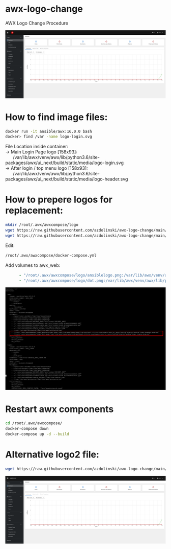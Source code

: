 # awx-logo-change
AWX Logo Change Procedure

![LOGO](https://raw.githubusercontent.com/azdolinski/awx-logo-change/main/img/example_ansiblelogo.png)

# How to find image files:
```bash
docker run -it ansible/awx:16.0.0 bash
docker> find /var -name logo-login.svg
```

File Location inside container:<br>
-> Main Login Page logo [158x93]: <br>
&nbsp;&nbsp;&nbsp;&nbsp;&nbsp;     /var/lib/awx/venv/awx/lib/python3.6/site-packages/awx/ui_next/build/static/media/logo-login.svg<br>
-> After login / top menu logo [158x93]: <br>
&nbsp;&nbsp;&nbsp;&nbsp;&nbsp;    /var/lib/awx/venv/awx/lib/python3.6/site-packages/awx/ui_next/build/static/media/logo-header.svg<br>

# How to prepere logos for replacement:

```bash
mkdir /root/.awx/awxcompose/logo
wget https://raw.githubusercontent.com/azdolinski/awx-logo-change/main/img/ansiblelogo.png -O /root/.awx/awxcompose/logo/ansiblelogo.png
wget https://raw.githubusercontent.com/azdolinski/awx-logo-change/main/img/dot.png -O /root/.awx/awxcompose/logo/dot.png
```

Edit: 
```bash
/root/.awx/awxcompose/docker-compose.yml
```
Add volumes to awx_web:
```yaml
      - "/root/.awx/awxcompose/logo/ansiblelogo.png:/var/lib/awx/venv/awx/lib/python3.6/site-packages/awx/ui_next/build/static/media/logo-header.svg:ro"
      - "/root/.awx/awxcompose/logo/dot.png:/var/lib/awx/venv/awx/lib/python3.6/site-packages/awx/ui_next/build/static/media/logo-login.svg:ro"
```
![LOGO](https://raw.githubusercontent.com/azdolinski/awx-logo-change/main/img/docker-example-change.png)

# Restart awx components
```bash
cd /root/.awx/awxcompose/
docker-compose down
docker-compose up -d --build
```

# Alternative logo2 file:
```bash
wget https://raw.githubusercontent.com/azdolinski/awx-logo-change/main/img/ansiblelogo2.png -O /root/.awx/awxcompose/logo/ansiblelogo2.png
```
![LOGO2](https://raw.githubusercontent.com/azdolinski/awx-logo-change/main/img/example_ansiblelogo2.png)
